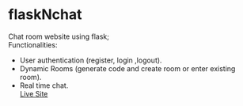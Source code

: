 # flaskNchat
Chat room website using flask;  
Functionalities:  
- User authentication (register, login ,logout).  
- Dynamic Rooms (generate code and create room or enter existing room).  
- Real time chat.  
[Live Site](http://flasknchat.herokuapp.com)
